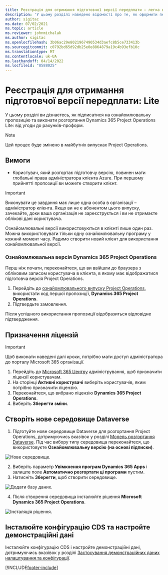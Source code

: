 ```yaml
---
title: Реєстрація для отримання підготовчої версії передплати – легка версія
description: 'У цьому розділі наведено відомості про те, як оформити передплату та здійснити розгортання Project Operations Lite: від угоди до рахунків-проформ.'
author: sigitac
ms.date: 07/02/2021
ms.topic: article
ms.reviewer: johnmichalak
ms.author: sigitac
ms.openlocfilehash: 3b06ac29e8021967490534d3aefc8b5ce733413b
ms.sourcegitcommit: c0792bd65d92db25e0e8864879a19c4b93efb10c
ms.translationtype: MT
ms.contentlocale: uk-UA
ms.lasthandoff: 04/14/2022
ms.locfileid: "8588025"
---
```

# <a name="sign-up-for-a-preview-subscription---lite"></a>Реєстрація для отримання підготовчої версії передплати: Lite 

У цьому розділі ви дізнаєтесь, як підписатися на ознайомлювальну пропозицію та виконати розгортання Dynamics 365 Project Operations Lite: від угоди до рахунків-проформ.

> [!NOTE]
> Цей процес буде змінено в майбутніх випусках Project Operations.

## <a name="prerequisites"></a>Вимоги
- Користувач, який розгортає підготовчу версію, повинен мати глобальні права адміністратора клієнта Azure. При першому прийнятті пропозиції ви можете створити клієнт.

> [!IMPORTANT]
> Виконувати це завдання має лише одна особа в організації – адміністратор клієнта. Якщо ви не є абонентом цього випуску, зачекайте, доки ваша організація не зареєструється і ви не отримаєте облікові дані користувача.
> 
> Ознайомлювальні версії використовуються в клієнті лише один раз. Можна використовувати тільки одну ознайомлювальну програму у кожний момент часу. Радимо створити новий клієнт для використання ознайомлювальної версії.

### <a name="dynamics-365-project-operations-trial"></a>Ознайомлювальна версія Dynamics 365 Project Operations 

Перш ніж почати, переконайтеся, що ви ввійшли до браузера з обліковим записом користувача в клієнта, в якому має відображатися підготовча версія Project Operations.

1. Перейдіть до [ознайомлювального випуску Project Operations](https://aka.ms/try-po), використати код першої пропозиції, **Dynamics 365 Project Operations**.
2. Підтвердьте замовлення.

  Після успішного використання пропозиції відобразиться відповідне підтвердження.

## <a name="assign-licenses"></a>Призначення ліцензій

> [!IMPORTANT]
> Щоб виконати наведені далі кроки, потрібно мати доступ адміністратора до порталу Microsoft 365 організації.


1. Перейдіть до [Microsoft 365 Центру](https://portal.office.com/) адміністрування, щоб призначити ліцензії користувачам.
2. На сторінці **Активні користувачі** виберіть користувачів, яким потрібно призначити ліцензію.
3. Переконайтеся, що вибрано ліцензію **Dynamics 365 Project Operations**. 
4. Виберіть **Зберегти зміни**.

## <a name="create-a-new-dataverse-environment"></a>Створіть нове середовище Dataverse

1. Підготуйте нове середовище Dataverse для розгортання Project Operations, дотримуючись вказівок у розділі [Модель розгортання Dataverse](lite-deployment.md). Під час вибору типу середовища переконайтеся, що використовуєте **Ознайомлювальну версію (на основі підписки)**.

  ![Нове середовище.](./media/19CreateEnvironment.png)

2. Виберіть параметр **Увімкнення програм Dynamics 365 Apps** і залиште поле **Автоматично розгортати ці програми** пустим.  
3. Натисніть **Зберегти**, щоб створити середовище.

  ![Додати базу даних.](./media/20CreateEnvironment1.png)

4. Після створення середовища інсталюйте рішення **Microsoft Dynamics 365 Project Operations**. 

![Інсталяція рішення.](./media/21InstallSolution.png)

## <a name="install-a-cds-configuration-and-setup-demo-data"></a>Інсталюйте конфігурацію CDS та настройте демонстраційні дані

Інсталюйте конфігурацію CDS і настройте демонстраційні дані, дотримуючись вказівок у розділі [Застосування демонстраційних даних налаштування та конфігурації](lite-apply-demo-setup-config-data.md).


[!INCLUDE[footer-include](../includes/footer-banner.md)]
